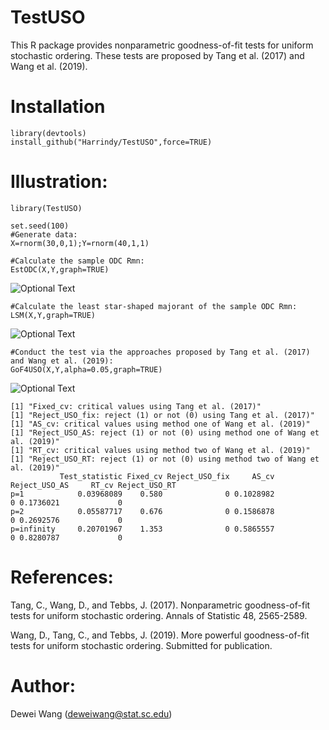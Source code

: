 # TestUSO

This R package provides nonparametric goodness-of-fit tests for uniform stochastic ordering. These tests are proposed by Tang et al. (2017) and Wang et al. (2019).

# Installation

    library(devtools)
    install_github("Harrindy/TestUSO",force=TRUE) 

# Illustration:

    library(TestUSO)
    
    set.seed(100)
    #Generate data:
    X=rnorm(30,0,1);Y=rnorm(40,1,1)  

    #Calculate the sample ODC Rmn:
    EstODC(X,Y,graph=TRUE)    
    
   ![Optional Text](../master/Rmn.png)
   
    #Calculate the least star-shaped majorant of the sample ODC Rmn:
    LSM(X,Y,graph=TRUE) 
   
   ![Optional Text](../master/MRmn.png)
    
    #Conduct the test via the approaches proposed by Tang et al. (2017) and Wang et al. (2019):
    GoF4USO(X,Y,alpha=0.05,graph=TRUE) 
    
   ![Optional Text](../master/NewMethod.png)
    
    [1] "Fixed_cv: critical values using Tang et al. (2017)"
    [1] "Reject_USO_fix: reject (1) or not (0) using Tang et al. (2017)"
    [1] "AS_cv: critical values using method one of Wang et al. (2019)"
    [1] "Reject_USO_AS: reject (1) or not (0) using method one of Wang et al. (2019)"
    [1] "RT_cv: critical values using method two of Wang et al. (2019)"
    [1] "Reject_USO_RT: reject (1) or not (0) using method two of Wang et al. (2019)"
               Test_statistic Fixed_cv Reject_USO_fix     AS_cv Reject_USO_AS     RT_cv Reject_USO_RT
    p=1            0.03968089    0.580              0 0.1028982             0 0.1736021             0
    p=2            0.05587717    0.676              0 0.1586878             0 0.2692576             0
    p=infinity     0.20701967    1.353              0 0.5865557             0 0.8280787             0

# References:

Tang, C., Wang, D., and Tebbs, J. (2017). Nonparametric goodness-of-fit tests for uniform stochastic ordering. Annals of Statistic 48, 2565-2589.

Wang, D., Tang, C., and Tebbs, J. (2019). More powerful goodness-of-fit tests for uniform stochastic ordering. Submitted for publication.

# Author:
Dewei Wang (deweiwang@stat.sc.edu)
